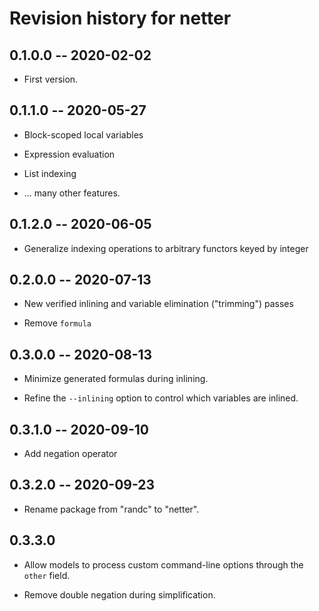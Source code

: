 # Revision history for netter

## 0.1.0.0  -- 2020-02-02

* First version.

## 0.1.1.0  -- 2020-05-27

* Block-scoped local variables

* Expression evaluation

* List indexing

* ... many other features.

## 0.1.2.0 -- 2020-06-05

* Generalize indexing operations to arbitrary functors keyed by integer

## 0.2.0.0 -- 2020-07-13

* New verified inlining and variable elimination ("trimming") passes

* Remove `formula`

## 0.3.0.0 -- 2020-08-13

* Minimize generated formulas during inlining.

* Refine the `--inlining` option to control which variables are inlined.

## 0.3.1.0 -- 2020-09-10

* Add negation operator

## 0.3.2.0 -- 2020-09-23

* Rename package from "randc" to "netter".

## 0.3.3.0

* Allow models to process custom command-line options through the `other` field.

* Remove double negation during simplification.

